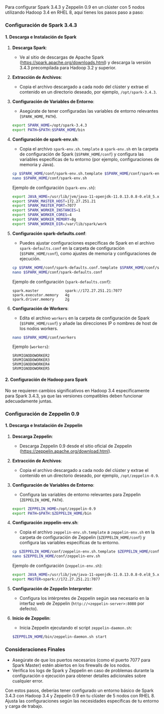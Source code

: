 Para configurar Spark 3.4.3 y Zeppelin 0.9 en un clúster con 5 nodos utilizando Hadoop 3.4 en RHEL 8, aquí tienes los pasos paso a paso:

### Configuración de Spark 3.4.3

#### 1. Descarga e Instalación de Spark

1. **Descarga Spark**: 
   - Ve al sitio de descargas de Apache Spark (https://spark.apache.org/downloads.html) y descarga la versión 3.4.3 precompilada para Hadoop 3.2 y superior.

2. **Extracción de Archivos**:
   - Copia el archivo descargado a cada nodo del clúster y extrae el contenido en un directorio deseado, por ejemplo, `/opt/spark-3.4.3`.

3. **Configuración de Variables de Entorno**:
   - Asegúrate de tener configuradas las variables de entorno relevantes (`SPARK_HOME`, `PATH`).

   ```bash
   export SPARK_HOME=/opt/spark-3.4.3
   export PATH=$PATH:$SPARK_HOME/bin
   ```

4. **Configuración de spark-env.sh**:
   - Copia el archivo `spark-env.sh.template` a `spark-env.sh` en la carpeta de configuración de Spark (`$SPARK_HOME/conf`) y configura las variables específicas de tu entorno (por ejemplo, configuraciones de memoria y Java).

   ```bash
   cp $SPARK_HOME/conf/spark-env.sh.template $SPARK_HOME/conf/spark-env.sh
   nano $SPARK_HOME/conf/spark-env.sh
   ```

   Ejemplo de configuración (`spark-env.sh`):

   ```bash
   export JAVA_HOME=/usr/lib/jvm/java-11-openjdk-11.0.13.0.8-0.el8_5.x86_64
   export SPARK_MASTER_HOST=172.27.251.21
   export SPARK_MASTER_PORT=7077
   export SPARK_WORKER_INSTANCES=1
   export SPARK_WORKER_CORES=4
   export SPARK_WORKER_MEMORY=8g
   export SPARK_WORKER_DIR=/var/lib/spark/work
   ```

5. **Configuración spark-defaults.conf**:
   - Puedes ajustar configuraciones específicas de Spark en el archivo `spark-defaults.conf` en la carpeta de configuración (`$SPARK_HOME/conf`), como ajustes de memoria y configuraciones de ejecución.

   ```bash
   cp $SPARK_HOME/conf/spark-defaults.conf.template $SPARK_HOME/conf/spark-defaults.conf
   nano $SPARK_HOME/conf/spark-defaults.conf
   ```

   Ejemplo de configuración (`spark-defaults.conf`):

   ```properties
   spark.master            spark://172.27.251.21:7077
   spark.executor.memory   4g
   spark.driver.memory     2g
   ```

6. **Configuración de Workers**:
   - Edita el archivo `workers` en la carpeta de configuración de Spark (`$SPARK_HOME/conf`) y añade las direcciones IP o nombres de host de los nodos workers.

   ```bash
   nano $SPARK_HOME/conf/workers
   ```

   Ejemplo (`workers`):

   ```text
   SRVMIGNODOWORKER2
   SRVMIGNODOWORKER3
   SRVMIGNODOWORKER4
   SRVMIGNODOWORKER5
   ```

#### 2. Configuración de Hadoop para Spark

No se requieren cambios significativos en Hadoop 3.4 específicamente para Spark 3.4.3, ya que las versiones compatibles deben funcionar adecuadamente juntas.

### Configuración de Zeppelin 0.9

#### 1. Descarga e Instalación de Zeppelin

1. **Descarga Zeppelin**:
   - Descarga Zeppelin 0.9 desde el sitio oficial de Zeppelin (https://zeppelin.apache.org/download.html).

2. **Extracción de Archivos**:
   - Copia el archivo descargado a cada nodo del clúster y extrae el contenido en un directorio deseado, por ejemplo, `/opt/zeppelin-0.9`.

3. **Configuración de Variables de Entorno**:
   - Configura las variables de entorno relevantes para Zeppelin (`ZEPPELIN_HOME`, `PATH`).

   ```bash
   export ZEPPELIN_HOME=/opt/zeppelin-0.9
   export PATH=$PATH:$ZEPPELIN_HOME/bin
   ```

4. **Configuración zeppelin-env.sh**:
   - Copia el archivo `zeppelin-env.sh.template` a `zeppelin-env.sh` en la carpeta de configuración de Zeppelin (`$ZEPPELIN_HOME/conf`) y configura las variables específicas de tu entorno.

   ```bash
   cp $ZEPPELIN_HOME/conf/zeppelin-env.sh.template $ZEPPELIN_HOME/conf/zeppelin-env.sh
   nano $ZEPPELIN_HOME/conf/zeppelin-env.sh
   ```

   Ejemplo de configuración (`zeppelin-env.sh`):

   ```bash
   export JAVA_HOME=/usr/lib/jvm/java-11-openjdk-11.0.13.0.8-0.el8_5.x86_64
   export MASTER=spark://172.27.251.21:7077
   ```

5. **Configuración de Zeppelin Interpreter**:
   - Configura los intérpretes de Zeppelin según sea necesario en la interfaz web de Zeppelin (`http://<zeppelin-server>:8080` por defecto).

6. **Inicio de Zeppelin**:
   - Inicia Zeppelin ejecutando el script `zeppelin-daemon.sh`:

   ```bash
   $ZEPPELIN_HOME/bin/zeppelin-daemon.sh start
   ```

### Consideraciones Finales

- Asegúrate de que los puertos necesarios (como el puerto 7077 para Spark Master) estén abiertos en los firewalls de los nodos.
- Verifica los logs de Spark y Zeppelin en caso de problemas durante la configuración o ejecución para obtener detalles adicionales sobre cualquier error.

Con estos pasos, deberías tener configurado un entorno básico de Spark 3.4.3 con Hadoop 3.4 y Zeppelin 0.9 en tu clúster de 5 nodos con RHEL 8. Ajusta las configuraciones según las necesidades específicas de tu entorno y carga de trabajo.